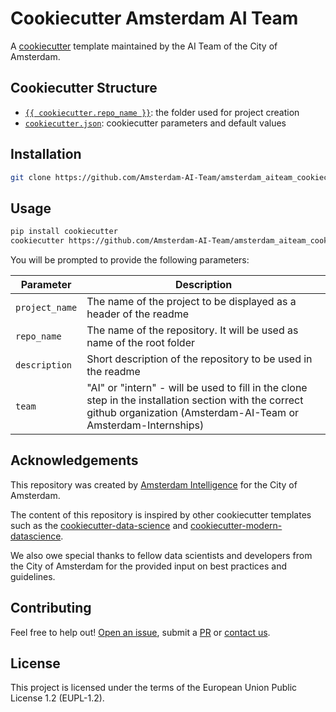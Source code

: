 # Cookiecutter Amsterdam AI Team 

A [cookiecutter](https://www.cookiecutter.io/) template maintained by the AI Team of the City of Amsterdam.

## Cookiecutter Structure

* [`{{ cookiecutter.repo_name }}`](./{{%20cookiecutter.repo_name%20}}): the folder used for project creation
* [`cookiecutter.json`](./cookiecutter.json): cookiecutter parameters and default values

## Installation
```bash
git clone https://github.com/Amsterdam-AI-Team/amsterdam_aiteam_cookiecutter.git
```

## Usage
```bash
pip install cookiecutter
cookiecutter https://github.com/Amsterdam-AI-Team/amsterdam_aiteam_cookiecutter
```

You will be prompted to provide the following parameters:

| Parameter      | Description                                                                                                                                                             |
|----------------|-------------------------------------------------------------------------------------------------------------------------------------------------------------------------|
| `project_name` | The name of the project to be displayed as a header of the readme                                                                                                       |
| `repo_name`    | The name of the repository. It will be used as name of the root folder                                                                                                  |
| `description`  | Short description of the repository to be used in the readme                                                                                                            |
| `team`         | "AI" or "intern" - will be used to fill in the clone step in the installation section with the correct github organization (Amsterdam-AI-Team or Amsterdam-Internships) |


## Acknowledgements

This repository was created by [Amsterdam Intelligence](https://amsterdamintelligence.com/) for the City of Amsterdam.

The content of this repository is inspired by other cookiecutter templates such as the [cookiecutter-data-science](https://github.com/drivendata/cookiecutter-data-science) and [cookiecutter-modern-datascience](https://github.com/crmne/cookiecutter-modern-datascience).

We also owe special thanks to fellow data scientists and developers from the City of Amsterdam for the provided input on best practices and guidelines.

## Contributing

Feel free to help out! [Open an issue](https://github.com/Amsterdam-AI-Team/amsterdam_aiteam_cookiecutter/issues), submit a [PR](https://github.com/Amsterdam-AI-Team/amsterdam_aiteam_cookiecutter/pulls) or [contact us](https://amsterdamintelligence.com/contact/).

## License 

This project is licensed under the terms of the European Union Public License 1.2 (EUPL-1.2).
